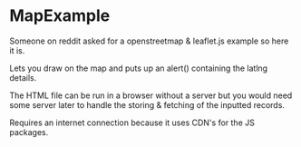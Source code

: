 # MapExample
Someone on reddit asked for a openstreetmap &amp; leaflet.js example so here it is.

Lets you draw on the map and puts up an alert() containing the latlng details.

The HTML file can be run in a browser without a server but you would need some
server later to handle the storing & fetching of the inputted records.

Requires an internet connection because it uses CDN's for the JS packages.
